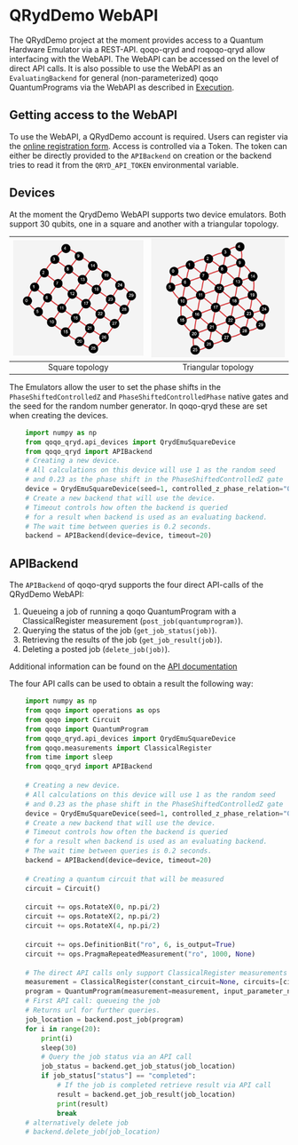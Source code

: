 QRydDemo WebAPI
===============

The QRydDemo project at the moment provides access to a Quantum Hardware Emulator via a REST-API. 
qoqo-qryd and roqoqo-qryd allow interfacing with the WebAPI.
The WebAPI can be accessed on the level of direct API calls.
It is also possible to use the WebAPI as an ``EvaluatingBackend`` for general (non-parameterized)
qoqo QuantumPrograms via the WebAPI as described in [Execution](execution.md).


Getting access to the WebAPI
----------------------------

To use the WebAPI, a QRydDemo account is required. Users can register via the [online registration form](https://thequantumlaend.de/get-access/). Access is controlled via a Token. The token can either be directly provided to the ``APIBackend`` on creation or the backend tries to read it from the ``QRYD_API_TOKEN`` environmental variable.


Devices
-------

At the moment the QrydDemo WebAPI supports two device emulators. Both support 30 qubits, one in a square and another with a triangular topology.


![](square.png "Square topology") | ![](triangle.png "Triangular topology")
:--------------------------------:|:--------------------------------------:
Square topology                   | Triangular topology

The Emulators allow the user to set the phase shifts in the ``PhaseShiftedControlledZ`` and ``PhaseShiftedControlledPhase`` native gates and the seed for the random number generator. In qoqo-qryd these are set when creating the devices.

```python
    import numpy as np
    from qoqo_qryd.api_devices import QrydEmuSquareDevice
    from qoqo_qryd import APIBackend
    # Creating a new device.
    # All calculations on this device will use 1 as the random seed
    # and 0.23 as the phase shift in the PhaseShiftedControlledZ gate 
    device = QrydEmuSquareDevice(seed=1, controlled_z_phase_relation="0.23")
    # Create a new backend that will use the device.
    # Timeout controls how often the backend is queried 
    # for a result when backend is used as an evaluating backend.
    # The wait time between queries is 0.2 seconds.
    backend = APIBackend(device=device, timeout=20)
```


APIBackend
----------

The ``APIBackend`` of qoqo-qryd supports the four direct API-calls of the QRydDemo WebAPI:

1. Queueing a job of running a qoqo QuantumProgram with a ClassicalRegister measurement (``post_job(quantumprogram)``).
2. Querying the status of the job (``get_job_status(job)``).
3. Retrieving the results of the job (``get_job_result(job)``).
4. Deleting a posted job (``delete_job(job)``).

Additional information can be found on the [API documentation](https://thequantumlaend.de/qryddemo/)

The four API calls can be used to obtain a result the following way:

```python
    import numpy as np
    from qoqo import operations as ops
    from qoqo import Circuit
    from qoqo import QuantumProgram
    from qoqo_qryd.api_devices import QrydEmuSquareDevice
    from qoqo.measurements import ClassicalRegister
    from time import sleep
    from qoqo_qryd import APIBackend

    # Creating a new device.
    # All calculations on this device will use 1 as the random seed
    # and 0.23 as the phase shift in the PhaseShiftedControlledZ gate 
    device = QrydEmuSquareDevice(seed=1, controlled_z_phase_relation="0.23")
    # Create a new backend that will use the device.
    # Timeout controls how often the backend is queried 
    # for a result when backend is used as an evaluating backend.
    # The wait time between queries is 0.2 seconds.
    backend = APIBackend(device=device, timeout=20)
    
    # Creating a quantum circuit that will be measured
    circuit = Circuit()

    circuit += ops.RotateX(0, np.pi/2)
    circuit += ops.RotateX(2, np.pi/2)
    circuit += ops.RotateX(4, np.pi/2)

    circuit += ops.DefinitionBit("ro", 6, is_output=True)
    circuit += ops.PragmaRepeatedMeasurement("ro", 1000, None)
    
    # The direct API calls only support ClassicalRegister measurements
    measurement = ClassicalRegister(constant_circuit=None, circuits=[circuit])
    program = QuantumProgram(measurement=measurement, input_parameter_names=[])
    # First API call: queueing the job
    # Returns url for further queries.
    job_location = backend.post_job(program)
    for i in range(20):
        print(i)
        sleep(30)
        # Query the job status via an API call
        job_status = backend.get_job_status(job_location)
        if job_status["status"] == "completed":
            # If the job is completed retrieve result via API call
            result = backend.get_job_result(job_location)
            print(result)
            break
    # alternatively delete job
    # backend.delete_job(job_location)
```